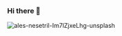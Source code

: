### Hi there 👋


![ales-nesetril-Im7lZjxeLhg-unsplash](https://user-images.githubusercontent.com/43988919/153785439-dc576f21-6fde-49d5-bcdc-30c293d5eaca.jpg)


<!--
**rachit759/rachit759** is a ✨ _special_ ✨ repository because its `README.md` (this file) appears on your GitHub profile.

Here are some ideas to get you started:

- 🔭 I’m currently working on ...
- 🌱 I’m currently learning ...
- 👯 I’m looking to collaborate on ...
- 🤔 I’m looking for help with ...
- 💬 Ask me about ...
- 📫 How to reach me: ...
- 😄 Pronouns: ...
- ⚡ Fun fact: ...
-->

